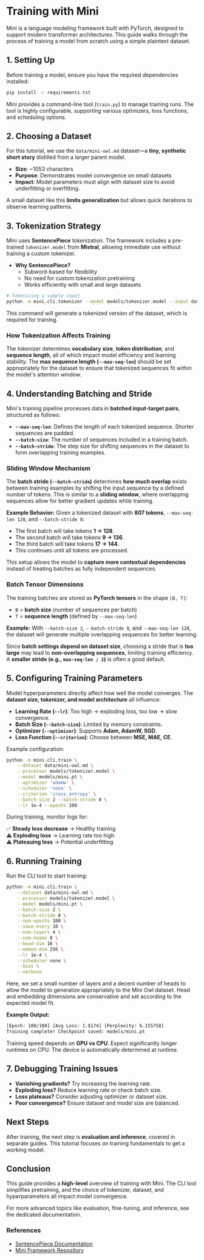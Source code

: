 # Training with Mini

Mini is a language modeling framework built with PyTorch, designed to support
modern transformer architectures. This guide walks through the process of
training a model from scratch using a simple plaintext dataset.

## **1. Setting Up**

Before training a model, ensure you have the required dependencies installed:

```sh
pip install -r requirements.txt
```

Mini provides a command-line tool (`train.py`) to manage training runs. The tool
is highly configurable, supporting various optimizers, loss functions, and
scheduling options.

## **2. Choosing a Dataset**

For this tutorial, we use the `data/mini-owl.md` dataset—a **tiny, synthetic
short story** distilled from a larger parent model.

- **Size**: ~1053 characters
- **Purpose**: Demonstrates model convergence on small datasets
- **Impact**: Model parameters must align with dataset size to avoid
  underfitting or overfitting.

A small dataset like this **limits generalization** but allows quick iterations
to observe learning patterns.

## **3. Tokenization Strategy**

Mini uses **SentencePiece** tokenization. The framework includes a pre-trained
`tokenizer.model` from **Mistral**, allowing immediate use without training a
custom tokenizer.

- **Why SentencePiece?**
  - Subword-based for flexibility
  - No need for custom tokenization pretraining
  - Works efficiently with small and large datasets

```sh
# Tokenizing a sample input
python -m mini.cli.tokenizer --model models/tokenizer.model --input data/mini-owl.md
```

This command will generate a tokenized version of the dataset, which is required
for training.

### **How Tokenization Affects Training**

The tokenizer determines **vocabulary size**, **token distribution**, and
**sequence length**, all of which impact model efficiency and learning
stability. The **max sequence length (`--max-seq-len`)** should be set
appropriately for the dataset to ensure that tokenized sequences fit within the
model's attention window.

## **4. Understanding Batching and Stride**

Mini's training pipeline processes data in **batched input-target pairs**,
structured as follows:

- **`--max-seq-len`**: Defines the length of each tokenized sequence. Shorter
  sequences are padded.
- **`--batch-size`**: The number of sequences included in a training batch.
- **`--batch-stride`**: The step size for shifting sequences in the dataset to
  form overlapping training examples.

### **Sliding Window Mechanism**

The **batch stride (`--batch-stride`)** determines **how much overlap** exists
between training examples by shifting the input sequence by a defined number of
tokens. This is similar to a **sliding window**, where overlapping sequences
allow for better gradient updates while training.

**Example Behavior:** Given a tokenized dataset with **807 tokens**,
`--max-seq-len 128`, and `--batch-stride 8`:

- The first batch will take tokens **1 → 128**.
- The second batch will take tokens **9 → 136**.
- The third batch will take tokens **17 → 144**.
- This continues until all tokens are processed.

This setup allows the model to **capture more contextual dependencies** instead
of treating batches as fully independent sequences.

### **Batch Tensor Dimensions**

The training batches are stored as **PyTorch tensors** in the shape `[B, T]`:

- `B` = **batch size** (number of sequences per batch)
- `T` = **sequence length** (defined by `--max-seq-len`)

**Example:** With `--batch-size 2`, `--batch-stride 8`, and `--max-seq-len 128`,
the dataset will generate multiple overlapping sequences for better learning.

Since **batch settings depend on dataset size**, choosing a stride that is **too
large** may lead to **non-overlapping sequences**, limiting training efficiency.
A **smaller stride (e.g., `max-seq-len / 2`)** is often a good default.

## **5. Configuring Training Parameters**

Model hyperparameters directly affect how well the model converges. The
**dataset size, tokenizer, and model architecture** all influence:

- **Learning Rate (`--lr`)**: Too high → exploding loss, too low → slow
  convergence.
- **Batch Size (`--batch-size`)**: Limited by memory constraints.
- **Optimizer (`--optimizer`)**: Supports **Adam, AdamW, SGD**.
- **Loss Function (`--criterion`)**: Choose between **MSE, MAE, CE**.

Example configuration:

```sh
python -m mini.cli.train \
    --dataset data/mini-owl.md \
    --processor models/tokenizer.model \
    --model models/mini.pt \
    --optimizer 'adamw' \
    --scheduler 'none' \
    --criterion 'cross_entropy' \
    --batch-size 2 --batch-stride 8 \
    --lr 1e-4 --epochs 100
```

During training, monitor logs for:

✅ **Steady loss decrease** → Healthy training  
⚠️ **Exploding loss** → Learning rate too high  
⚠️ **Plateauing loss** → Potential underfitting

## **6. Running Training**

Run the CLI tool to start training:

```sh
python -m mini.cli.train \
    --dataset data/mini-owl.md \
    --processor models/tokenizer.model \
    --model models/mini.pt \
    --batch-size 2 \
    --batch-stride 8 \
    --num-epochs 100 \
    --save-every 10 \
    --num-layers 4 \
    --num-heads 8 \
    --head-dim 16 \
    --embed-dim 256 \
    --lr 1e-4 \
    --scheduler none \
    --bias \
    --verbose
```

Here, we set a small number of layers and a decent number of heads to allow the
model to generalize appropriately to the Mini Owl dataset. Head and embedding
dimensions are conservative and set according to the expected model fit.

**Example Output:**

```sh
[Epoch: 100/100] [Avg Loss: 1.8174] [Perplexity: 6.155758]
Training complete! Checkpoint saved: models/mini.pt
```

Training speed depends on **GPU vs CPU**. Expect significantly longer runtimes
on CPU. The device is automatically determined at runtime.

## **7. Debugging Training Issues**

- **Vanishing gradients?** Try increasing the learning rate.
- **Exploding loss?** Reduce learning rate or check batch size.
- **Loss plateaus?** Consider adjusting optimizer or dataset size.
- **Poor convergence?** Ensure dataset and model size are balanced.

## **Next Steps**

After training, the next step is **evaluation and inference**, covered in
separate guides. This tutorial focuses on training fundamentals to get a working
model.

## **Conclusion**

This guide provides a **high-level** overview of training with Mini. The CLI
tool simplifies pretraining, and the choice of tokenizer, dataset, and
hyperparameters all impact model convergence.

For more advanced topics like evaluation, fine-tuning, and inference, see the
dedicated documentation.

### **References**

- [SentencePiece Documentation](https://github.com/google/sentencepiece)
- [Mini Framework Repository](https://github.com/teleprint-me/mini)

